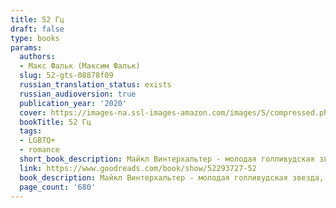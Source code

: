 ```yaml
---
title: 52 Гц
draft: false
type: books
params:
  authors:
  - Макс Фальк (Максим Фальк)
  slug: 52-gts-08878f09
  russian_translation_status: exists
  russian_audioversion: true
  publication_year: '2020'
  cover: https://images-na.ssl-images-amazon.com/images/S/compressed.photo.goodreads.com/books/1631313824i/52293727.jpg
  bookTitle: 52 Гц
  tags:
  - LGBTQ+
  - romance
  short_book_description: Майкл Винтерхальтер - молодая голливудская звезда, летящая прямо в зенит, к мировой славе. Но встреча с человеком из прошлого меняет всё...
  link: https://www.goodreads.com/book/show/52293727-52
  book_description: Майкл Винтерхальтер - молодая голливудская звезда, летящая прямо в зенит, к мировой славе. Но встреча с человеком из прошлого меняет всё. Майкл вынужден принять участие в рискованном проекте, который в случае неудачи грозит разрушить его карьеру и отнять у него всё, к чему он стремился.
  page_count: '680'
---
```

